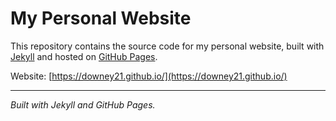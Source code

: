 # My Personal Website

This repository contains the source code for my personal website, built with [Jekyll](https://jekyllrb.com/) and hosted on [GitHub Pages](https://pages.github.com/).

Website: [https://downey21.github.io/](https://downey21.github.io/)

---
*Built with Jekyll and GitHub Pages.*
